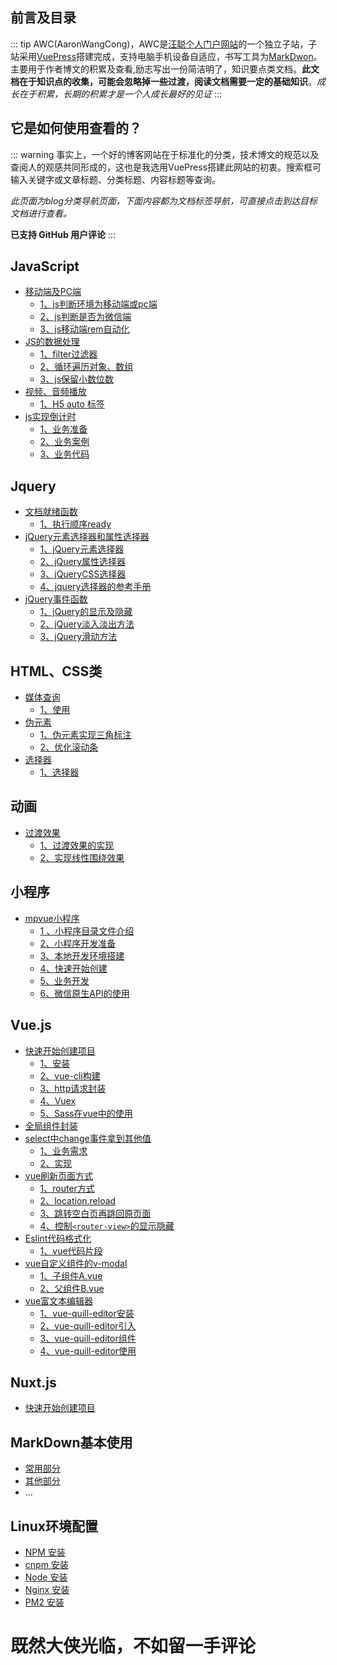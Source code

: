 ## 前言及目录

::: tip
AWC(AaronWangCong)，AWC是[汪聪个人门户网站](http://wangcong.wang/)的一个独立子站，子站采用[VuePress](http://blog.wangcong.wang/)搭建完成，支持电脑手机设备自适应，书写工具为[MarkDwon](http://markdown.cn/)。主要用于作者博文的积累及查看,励志写出一份简洁明了，知识要点类文档。**此文档在于知识点的收集，可能会忽略掉一些过渡，阅读文档需要一定的基础知识**。*成长在于积累，长期的积累才是一个人成长最好的见证*
:::

## 它是如何使用查看的？

::: warning
事实上，一个好的博客网站在于标准化的分类，技术博文的规范以及查阅人的观感共同形成的，这也是我选用VuePress搭建此网站的初衷。搜索框可输入关键字或文章标题、分类标题、内容标题等查询。

*此页面为blog分类导航页面，下面内容都为文档标签导航，可直接点击到达目标文档进行查看。*

**已支持 GitHub 用户评论**
:::

## JavaScript
* [移动端及PC端](../blog/JavaScript.md#移动端及PC端)
  * [1、js判断环境为移动端或pc端](../blog/JavaScript.md#_1、js判断环境为移动端或pc端)
  * [2、js判断是否为微信端](../blog/JavaScript.md#_2、js判断是否为微信端)
  * [3、js移动端rem自动化](../blog/JavaScript.md#_3、js移动端rem自动化)
* [JS的数据处理](../blog/JavaScript.md#JS的数据处理)
  * [1、filter过滤器](../blog/JavaScript.md#_1、filter过滤器)
  * [2、循环遍历对象、数组](../blog/JavaScript.md#_2、循环遍历对象、数组)
  * [3、js保留小数位数](../blog/JavaScript.md#_3、js保留小数位数)
* [视频、音频播放](../blog/JavaScript.md#网页的视频、音频播放)
  * [1、H5 auto 标签](../blog/JavaScript.md#网页的视频、音频播放)
* [js实现倒计时](../blog/JavaScript.md#js实现倒计时)
  * [1、业务准备](../blog/JavaScript.md#_1、业务准备)
  * [2、业务案例](../blog/JavaScript.md#_2、业务案例)
  * [3、业务代码](../blog/JavaScript.md#_3、业务代码)
## Jquery
* [文档就绪函数](../blog/JavaScript.md#文档就绪函数)
  * [1、执行顺序ready](../blog/JavaScript.md#1、执行顺序ready)
* [jQuery元素选择器和属性选择器](../blog/JavaScript.md#jQuery元素选择器和属性选择器)
  * [1、jQuery元素选择器](../blog/JavaScript.md#1、jQuery元素选择器)
  * [2、jQuery属性选择器](../blog/JavaScript.md#2、jQuery属性选择器)
  * [3、jQueryCSS选择器](../blog/JavaScript.md#3、jQueryCSS选择器)
  * [4、jquery选择器的参考手册](../blog/JavaScript.md#4、jquery选择器的参考手册)
* [jQuery事件函数](../blog/JavaScript.md#jQuery事件函数)
  * [1、jQuery的显示及隐藏](../blog/JavaScript.md#1、jQuery的显示及隐藏)
  * [2、jQuery淡入淡出方法](../blog/JavaScript.md#2、jQuery淡入淡出方法)
  * [3、jQuery滑动方法](../blog/JavaScript.md#3、jQuery滑动方法)

## HTML、CSS类
* [媒体查询](../blog/H5C3.md#媒体查询)
  * [1、使用](../blog/H5C3.md#_1、使用)
* [伪元素](../blog/H5C3.md#伪元素)
  * [1、伪元素实现三角标注](../blog/H5C3.md#_1、伪元素实现三角标注)
  * [2、优化滚动条](../blog/H5C3.md#_2、优化滚动条)
* [选择器](../blog/H5C3.md#选择器)
  * [1、选择器](../blog/H5C3.md#_1、选择器)

## 动画
* [过渡效果](../blog/animation.md#过渡效果)
  * [1、过渡效果的实现](../blog/animation.md#1、过渡效果的实现)
  * [2、实现线性围绕效果](../blog/animation.md#2、实现线性围绕效果)

## 小程序
* [mpvue小程序](../blog/wxApplet.md#mpvue小程序)
  * [1 、小程序目录文件介绍](../blog/wxApplet.md#1、小程序目录文件介绍)
  * [2、小程序开发准备](../blog/wxApplet.md#2、小程序开发准备)
  * [3、本地开发环境搭建](../blog/wxApplet.md#3、本地开发环境搭建)
  * [4、快速开始创建](../blog/wxApplet.md#4、快速开始创建)
  * [5、业务开发](../blog/wxApplet.md#5、业务开发)
  * [6、微信原生API的使用](../blog/wxApplet.md#6、微信原生API的使用)

## Vue.js
* [快速开始创建项目](../blog/Vue.md#起步)
  * [1、安装](../blog/Vue.md#_1、安装)
  * [2、vue-cli构建](../blog/Vue.md#_2、vue-cli构建)
  * [3、http请求封装](../blog/Vue.md#_3、http请求封装)
  * [4、Vuex](../blog/Vue.md#_4、Vuex)
  * [5、Sass在vue中的使用](../blog/Vue.md#_5、Sass在vue中的使用)
* [全局组件封装](../blog/Vue.md#全局组件封装)
* [select中change事件拿到其他值](../blog/Vue.md#select中change事件拿到其他值)
  * [1、业务需求](../blog/Vue.md#select中change事件拿到其他值)
  * [2、实现](../blog/Vue.md#select中change事件拿到其他值)
* [vue刷新页面方式](../blog/Vue.md#vue刷新页面方式)
  * [1、router方式](../blog/Vue.md#vue刷新页面方式)
  * [2、location.reload](../blog/Vue.md#vue刷新页面方式)
  * [3、跳转空白页再跳回原页面](../blog/Vue.md#vue刷新页面方式)
  * [4、控制`<router-view>`的显示隐藏](../blog/Vue.md#vue刷新页面方式)
* [Eslint代码格式化](../blog/Vue.md#Eslint代码格式化)
  * [1、vue代码片段](../blog/Vue.md#1、vue代码片段)
* [vue自定义组件的v-modal](../blog/Vue.md#vue自定义组件的v-modal)
  * [1、子组件A.vue](../blog/Vue.md#vue自定义组件的v-modal)
  * [2、父组件B.vue](../blog/Vue.md#vue自定义组件的v-modal)
* [vue富文本编辑器](../blog/Vue.md#vue富文本编辑器)
  * [1、vue-quill-editor安装](../blog/Vue.md#1、vue-quill-editor安装)
  * [2、vue-quill-editor引入](../blog/Vue.md#2、vue-quill-editor引入)
  * [3、vue-quill-editor组件](../blog/Vue.md#3、vue-quill-editor组件)
  * [4、vue-quill-editor使用](../blog/Vue.md#4、vue-quill-editor使用)

## Nuxt.js
* [快速开始创建项目](../blog/Nuxt.md#安装)

## MarkDown基本使用

* [常用部分](../blog/markDown.md#常用部分)
* [其他部分](../blog/markDown.md#其他部分)
* ...

## Linux环境配置
* [NPM 安装](../blog/Linux.md#NPM安装)
* [cnpm 安装](../blog/Linux.md#cnpm安装)
* [Node 安装](../blog/Linux.md#Node安装)
* [Nginx 安装](../blog/Linux.md#Nginx安装)
* [PM2 安装](../blog/Linux.md#PM2安装)
# 既然大侠光临，不如留一手评论

<Vssue title="Vssue Demo" />